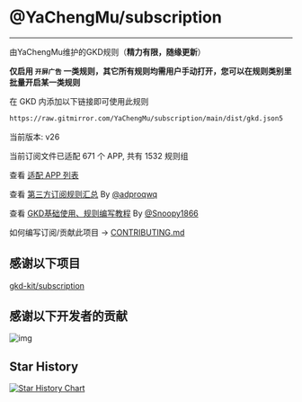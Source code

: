 # @YaChengMu/subscription

---

由YaChengMu维护的GKD规则（**精力有限，随缘更新**）

**仅启用 `开屏广告` 一类规则，其它所有规则均需用户手动打开，您可以在规则类别里批量开启某一类规则**

在 GKD 内添加以下链接即可使用此规则

```txt
https://raw.gitmirror.com/YaChengMu/subscription/main/dist/gkd.json5
```

当前版本: v26

当前订阅文件已适配 671 个 APP, 共有 1532 规则组

查看 [适配 APP 列表](./AppList.md)

查看 [第三方订阅规则汇总](https://github.com/Adpro-Team/GKD_THS_List) By [@adproqwq](https://github.com/adproqwq)

查看 [GKD基础使用、规则编写教程](https://github.com/Snoopy1866/blogs/tree/main/software/gkd) By [@Snoopy1866](https://github.com/Snoopy1866)

如何编写订阅/贡献此项目 -> [CONTRIBUTING.md](./CONTRIBUTING.md)

## 感谢以下项目

[gkd-kit/subscription](https://github.com/gkd-kit/subscription)

## 感谢以下开发者的贡献

![img](https://contrib.rocks/image?repo=gkd-kit/subscription&_v=26)

## Star History

[![Star History Chart](https://api.star-history.com/svg?repos=AIsouler/GKD_subscription&type=Date)](https://star-history.com/#AIsouler/GKD_subscription&Date)
